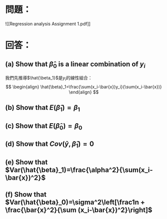# 問題：
![[Regression analysis Assignment 1.pdf]]
# 回答：
## (a) Show that $\hat{\beta}_0$ is a linear combination of $y_i$
我們先推導$\hat{\beta_1}$是$y_i$的線性組合：
$$
\begin{align}
\hat{\beta}_1=\frac{\sum(x_i-\bar{x})y_i}{\sum(x_i-\bar{x})}
\end{align}
$$
## (b) Show that $E(\hat{\beta}_1)=\beta_1$
## (c) Show that $E(\hat{\beta}_0)=\beta_0$
## (d) Show that $Cov(\bar{y},\hat{\beta}_1)=0$
## (e) Show that $Var(\hat{\beta}_1)=\frac{\alpha^2}{\sum(x_i-\bar{x})^2}$
## (f) Show that $Var(\hat{\beta}_0)=\sigma^2\left[\frac1n + \frac{\bar{x}^2}{\sum (x_i-\bar{x})^2}\right]$
